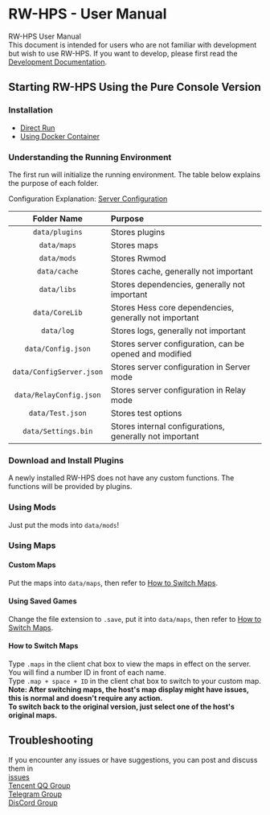 # RW-HPS - User Manual

RW-HPS User Manual  
This document is intended for users who are not familiar with development but wish to use RW-HPS. If you want to develop, please first read the [Development Documentation](../plugin/README.md).

## Starting RW-HPS Using the Pure Console Version

### Installation

* [Direct Run](Run.md)
* [Using Docker Container](../../../docker/README.md)

### Understanding the Running Environment

The first run will initialize the running environment. The table below explains the purpose of each folder.

Configuration Explanation: [Server Configuration](Config.md)

|          Folder Name           | Purpose                               |
|:------------------------------:|:--------------------------------------|
|      `data/plugins`       | Stores plugins                          |
|        `data/maps`        | Stores maps                             |
|        `data/mods`        | Stores Rwmod                            |
|       `data/cache`        | Stores cache, generally not important   |
|        `data/libs`        | Stores dependencies, generally not important |
|      `data/CoreLib`       | Stores Hess core dependencies, generally not important |
|        `data/log`         | Stores logs, generally not important    |
|    `data/Config.json`     | Stores server configuration, can be opened and modified |
|  `data/ConfigServer.json` | Stores server configuration in Server mode |
| `data/RelayConfig.json`   | Stores server configuration in Relay mode |
|     `data/Test.json`      | Stores test options                     |
|    `data/Settings.bin`    | Stores internal configurations, generally not important |

### Download and Install Plugins

A newly installed RW-HPS does not have any custom functions. The functions will be provided by plugins.

### Using Mods

Just put the mods into `data/mods`!

### Using Maps

#### Custom Maps

Put the maps into `data/maps`, then refer to [How to Switch Maps](#how-to-switch-maps).

#### Using Saved Games

Change the file extension to `.save`, put it into `data/maps`, then refer to [How to Switch Maps](#how-to-switch-maps).

#### How to Switch Maps

Type `.maps` in the client chat box to view the maps in effect on the server.  
You will find a number ID in front of each name.  
Type `.map + space + ID` in the client chat box to switch to your custom map.  
**Note: After switching maps, the host's map display might have issues, this is normal and doesn't require any action.**  
**To switch back to the original version, just select one of the host's original maps.**

## Troubleshooting

If you encounter any issues or have suggestions, you can post and discuss them in  
[issues](https://github.com/deng-rui/RW-HPS/issues)  
[Tencent QQ Group](https://qm.qq.com/cgi-bin/qm/qr?k=qhJ6ekYF9pD9jO6j8H2rZw8ePAVypoU0&jump_from=webapi)  
[Telegram Group](https://t.me/RW_HPS) \
[DisCord Group](https://discord.gg/VwwxJhVG64)